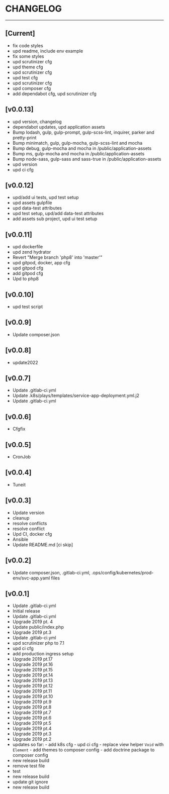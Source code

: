 # CHANGELOG
----------------------

## [Current]
 * fix code styles
 * upd readme, include env example
 * fix some styles
 * upd scrutinizer cfg
 * upd theme cfg
 * upd scrutinizer cfg
 * upd test cfg
 * upd scrutinizer cfg
 * upd composer cfg
 * add dependabot cfg, upd scrutinizer cfg

## [v0.0.13]
 * upd version, changelog
 * dependabot updates, upd application assets
 * Bump lodash, gulp, gulp-prompt, gulp-scss-lint, inquirer, parker and pretty-print
 * Bump minimatch, gulp, gulp-mocha, gulp-scss-lint and mocha
 * Bump debug, gulp-mocha and mocha in /public/application-assets
 * Bump ms, gulp-mocha and mocha in /public/application-assets
 * Bump node-sass, gulp-sass and sass-true in /public/application-assets
 * upd version
 * upd ci cfg

## [v0.0.12]
 * upd/add ui tests, upd test setup
 * upd assets gulpfile
 * upd data-test attributes
 * upd test setup, upd/add data-test attributes
 * add assets sub project, upd ui test setup

## [v0.0.11]
 * upd dockerfile
 * upd zend hydrator
 * Revert "Merge branch 'php8' into 'master'"
 * upd gitpod, docker, app cfg
 * upd gitpod cfg
 * add gitpod cfg
 * Upd to php8

## [v0.0.10]
 * upd test script

## [v0.0.9]
 * Update composer.json

## [v0.0.8]
 * update2022

## [v0.0.7]
 * Update .gitlab-ci.yml
 * Update .k8s/plays/templates/service-app-deployment.yml.j2
 * Update .gitlab-ci.yml

## [v0.0.6]
 * Cfgfix

## [v0.0.5]
 * CronJob

## [v0.0.4]
 * Tuneit

## [v0.0.3]
 * Update version
 * cleanup
 * resolve conflicts
 * resolve conflict
 * Upd CI, docker cfg
 * Ansible
 * Update README.md [ci skip]

## [v0.0.2]
 * Update composer.json, .gitlab-ci.yml, .ops/config/kubernetes/prod-env/svc-app.yaml files

## [v0.0.1]
 * Update .gitlab-ci.yml
 * Initial release
 * Update .gitlab-ci.yml
 * Upgrade 2019 pt. 4
 * Update public/index.php
 * Upgrade 2019 pt.3
 * Update .gitlab-ci.yml
 * upd scrutinizer php to 7.1
 * upd ci cfg
 * add production ingress setup
 * Upgrade 2019 pt.17
 * Upgrade 2019 pt.16
 * Upgrade 2019 pt.15
 * Upgrade 2019 pt.14
 * Upgrade 2019 pt.13
 * Upgrade 2019 pt.12
 * Upgrade 2019 pt.11
 * Upgrade 2019 pt.10
 * Upgrade 2019 pt.9
 * Upgrade 2019 pt.8
 * Upgrade 2019 pt.7
 * Upgrade 2019 pt.6
 * Upgrade 2019 pt.5
 * Upgrade 2019 pt.4
 * Upgrade 2019 pt.3
 * Upgrade 2019 pt.2
 * updates so far:   - add k8s cfg   - upd ci cfg   - replace view helper `Void` with `Element`   - add themes to composer config   - add doctrine package to composer config
 * new release build
 * remove test file
 * test
 * new release build
 * update git ignore
 * new release build
